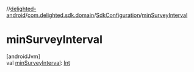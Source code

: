 //[delighted-android](../../../index.md)/[com.delighted.sdk.domain](../index.md)/[SdkConfiguration](index.md)/[minSurveyInterval](min-survey-interval.md)

# minSurveyInterval

[androidJvm]\
val [minSurveyInterval](min-survey-interval.md): [Int](https://kotlinlang.org/api/latest/jvm/stdlib/kotlin/-int/index.html)
